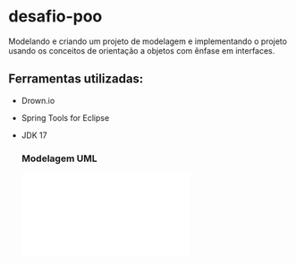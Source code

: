 # desafio-poo
Modelando e criando um projeto de modelagem e implementando o projeto usando os conceitos de orientação a objetos com ênfase em interfaces.

## Ferramentas utilizadas:
- Drown.io
- Spring Tools for Eclipse
- JDK 17

  ### Modelagem UML
  ![Modelo UML da classe Iphone implementando as interfaces Aparelho Telefônico, Navegador na Internet e Reprodutor Musical.](uml.xml)
